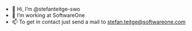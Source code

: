 - 👋 Hi, I’m @stefanteitge-swo
- 👀 I’m working at SoftwareOne
- 📫 To get in contact just send a mail to stefan.teitge@softwareone.com
